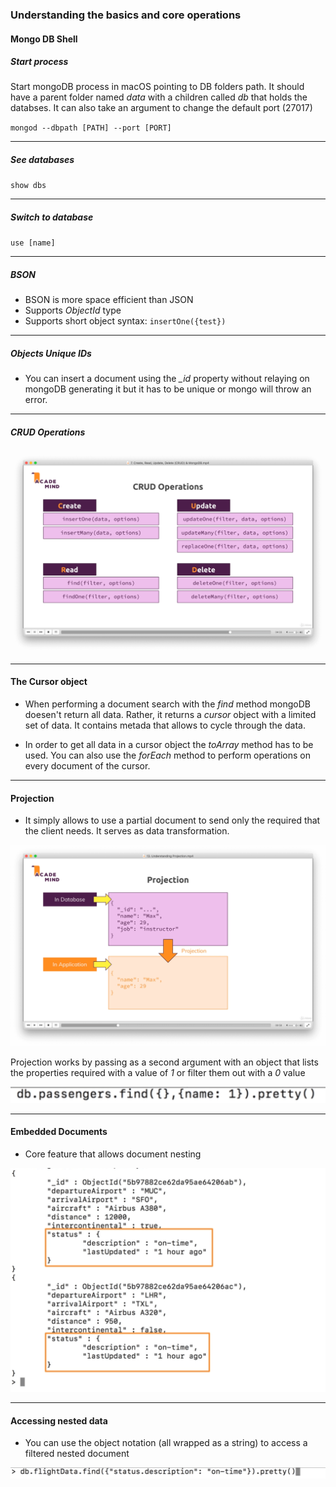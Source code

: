 ### Understanding the basics and core operations

#### Mongo DB Shell

##### Start process

Start mongoDB process in macOS pointing to DB folders path. It should have a parent folder named _data_ with a children called _db_ that holds the databses. It can also take an argument to change the default port (27017)

`mongod --dbpath [PATH] --port [PORT]`

---

##### See databases

`show dbs`

---

##### Switch to database

`use [name]`

---

##### BSON

- BSON is more space efficient than JSON
- Supports _ObjectId_ type
- Supports short object syntax: `insertOne({test})`

---

##### Objects Unique IDs

- You can insert a document using the _\_id_ property without relaying on mongoDB generating it but it has to be unique or mongo will throw an error.

---

##### CRUD Operations

![](/images/01.png "Crud Operations")

---

#### The Cursor object

- When performing a document search with the _find_ method mongoDB doesen't return all data. Rather, it returns a _cursor_ object with a limited set of data. It contains metada that allows to cycle through the data.

- In order to get all data in a cursor object the _toArray_ method has to be used. You can also use the _forEach_ method to perform operations on every document of the cursor.

---

#### Projection

- It simply allows to use a partial document to send only the required that the client needs. It serves as data transformation.

![](/images/02.png "Projection")

Projection works by passing as a second argument with an object that lists the properties required with a value of _1_ or filter them out with a _0_ value

![](/images/03.png "Projection in action")

---

#### Embedded Documents

- Core feature that allows document nesting

![](/images/04.png "Embedded Documents")

---

#### Accessing nested data

- You can use the object notation (all wrapped as a string) to access a filtered nested document

![](/images/05.png "Accessing nested data")
